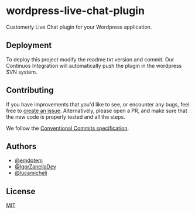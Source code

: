 
# wordpress-live-chat-plugin

Customerly Live Chat plugin for your Wordpress application.

## Deployment

To deploy this project modify the readme.txt version and commit. 
Our Continuos Integration will automatically push the plugin in the wordpress SVN system.


## Contributing

If you have improvements that you'd like to see, or encounter any bugs, feel free to [create an issue](https://github.com/Customerly/wordpress-live-chat-plugin/issues). Alternatively, please open a PR, and make sure that the new code is properly tested and all the steps.

We follow the [Conventional Commits specification](https://www.conventionalcommits.org/en/v1.0.0/).

## Authors

- [@emdotem](https://www.github.com/emdotem)
- [@IgorZanellaDev](https://www.github.com/IgorZanellaDev)
- [@lucamicheli](https://www.github.com/lucamicheli)

  
## License

[MIT](https://choosealicense.com/licenses/mit/)

  

